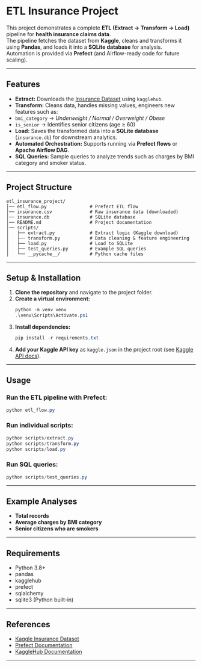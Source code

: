 #  ETL Insurance Project

This project demonstrates a complete **ETL (Extract → Transform → Load)** pipeline for **health insurance claims data**.  
The pipeline fetches the dataset from **Kaggle**, cleans and transforms it using **Pandas**, and loads it into a **SQLite database** for analysis.  
Automation is provided via **Prefect** (and Airflow-ready code for future scaling).

---

##  Features
-  **Extract:** Downloads the [Insurance Dataset](https://www.kaggle.com/datasets/mirichoi0218/insurance) using `kagglehub`.
-  **Transform:** Cleans data, handles missing values, engineers new features such as:
  - `bmi_category` → *Underweight / Normal / Overweight / Obese*
  - `is_senior` → Identifies senior citizens (age ≥ 60)
-  **Load:** Saves the transformed data into a **SQLite database** (`insurance.db`) for downstream analytics.
- **Automated Orchestration:** Supports running via **Prefect flows** or **Apache Airflow DAG**.
-  **SQL Queries:** Sample queries to analyze trends such as charges by BMI category and smoker status.

---

##  Project Structure
```
etl_insurance_project/
│── etl_flow.py                # Prefect ETL flow
│── insurance.csv              # Raw insurance data (downloaded)
│── insurance.db               # SQLite database
│── README.md                  # Project documentation
│── scripts/
│   ├── extract.py             # Extract logic (Kaggle download)
│   ├── transform.py           # Data cleaning & feature engineering
│   ├── load.py                # Load to SQLite
│   ├── test_queries.py        # Example SQL queries
│   └── __pycache__/           # Python cache files
```

---

## Setup & Installation
1. **Clone the repository** and navigate to the project folder.
2. **Create a virtual environment:**
   ```powershell
   python -m venv venv
   .\venv\Scripts\Activate.ps1
   ```
3. **Install dependencies:**
   ```powershell
   pip install -r requirements.txt
   ```
4. **Add your Kaggle API key** as `kaggle.json` in the project root (see [Kaggle API docs](https://github.com/Kaggle/kaggle-api)).

---

## Usage
### Run the ETL pipeline with Prefect:
```powershell
python etl_flow.py
```

### Run individual scripts:
```powershell
python scripts/extract.py
python scripts/transform.py
python scripts/load.py
```

### Run SQL queries:
```powershell
python scripts/test_queries.py
```

---

##  Example Analyses
- **Total records**
- **Average charges by BMI category**
- **Senior citizens who are smokers**

---

##  Requirements
- Python 3.8+
- pandas
- kagglehub
- prefect
- sqlalchemy
- sqlite3 (Python built-in)

---

##  References
- [Kaggle Insurance Dataset](https://www.kaggle.com/datasets/mirichoi0218/insurance)
- [Prefect Documentation](https://docs.prefect.io/)
- [KaggleHub Documentation](https://github.com/kagglehub/kagglehub)

---

